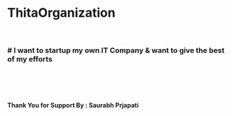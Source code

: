 # ThitaOrganization
<br/><h3> # I want to startup my own <span> IT Company </span> & want to give the best of my efforts </h3>

<br/><br/>
<br/>
<h4>Thank You for Support By : Saurabh Prjapati </h4>
